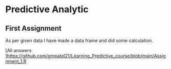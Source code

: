 # Predictive Analytic 
## First Assignment

As per given data I have made a data frame and did some calculation.

[All answers ]https://github.com/gmpatel21/Learning_Predictive_course/blob/main/Assignment_1.R
